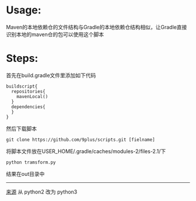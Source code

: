 # Usage:
Maven的本地依赖仓的文件结构与Gradle的本地依赖仓结构相似，让Gradle直接识别本地的maven仓的包可以使用这个脚本
# Steps:
首先在build.gradle文件里添加如下代码
```
buildscript{
  repositories{
    mavenLocal()
  }
  dependencies{
  }
}
```
然后下载脚本
```shell
git clone https://github.com/9plus/scripts.git [fielname]
```
将脚本文件放在USER_HOME/.gradle/caches/modules-2/files-2.1/下
```shell
python tramsform.py
```
结果在out目录中

------
[来源](https://github.com/yPhantom/scripts/tree/master/gradleTomaven)
从 python2 改为 python3
